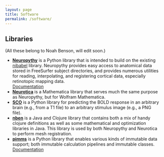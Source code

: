 ```yaml
---
layout: page
title: Software
permalink: /software/
---
```


## Libraries

(All these belong to Noah Benson, will edit soon.)

* **[Neuropythy](https://github.com/noahbenson/neuropythy)** is a Python library that is intended to
  build on the existing [nibabel](http://nipy.org/nibabel/) library. Neuropythy provides easy access
  to anatomical data stored in FreeSurfer subject directories, and provides numerous utilities for
  reading, interpolating, and registering cortical data, especially retinotopic mapping data.  
  [Documentation]({{site.baseurl}}/docs/neuropythy/html/index.html)
* **[Neurotica](https://github.com/noahbenson/Neurotica)** is a Mathematica library that serves much
  the same purpose as Neuropythy, but for Wolfram Mathematica.
* **[SCO](https://github.com/WinawerLab/sco)** is a Python library for predicting the BOLD response
  in an arbitrary brain (e.g., from a T1 file) to an arbitrary stimulus image (e.g., a PNG file).
* **[nben](https://github.com/noahbenson/nben)** is a Java and Clojure library that contains both a
  mix of handy clojure definitions as well as some mathematical and optimization libraries in
  Java. This library is used by both Neuropythy and Neurotica to perform mesh registration.
* **[pimms](https://github.com/noahbenson/pimms)** is a Python library that enables various kinds of
  immutable data support; both immutable calculation pipelines and immutable classes.  
  [Documentation]({{site.baseurl}}/docs/pimms/html/index.html)


